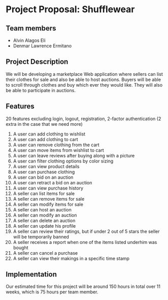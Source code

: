 # Project Proposal: Shufflewear

## Team members
- Alvin Alagos Eli
- Denmar Lawrence Ermitano

## Project Description
We will be developing a marketplace Web application where sellers can list their clothes for sale and also be able to host auctions.  Buyers will be able to scroll through clothes and buy which ever they would like. They will also be able to participate in auctions.

## Features
20 features excluding login, logout, registration, 2-factor authentication
(2 extra in the case that we need more)

1. A user can add clothing to wishlist
2. A user can add clothing to cart
3. A user can remove clothing from the cart
4. A user can move items from wishlist to cart
5. A user can leave reviews after buying along with a picture
6. A user can filter clothing options by color sizing
7. A user can view product details
8. A user can purchase clothing
9. A user can bid on an auction
10. A user can retract a bid on an auction
11. A user can view purchase history 
12. A seller can list items for sale
13. A seller can remove items for sale
14. A seller can modify items for sale
15. A seller can host an auction
16. A seller can modify an auction
17. A seller can delete an auction
18. A seller can update his profile
19. A seller can review their ratings, but if under 2 out of 5 stars the seller will be temporarily banned
20. A seller receives a report when one of the items listed underhim was bought
21. A seller can cancel a purchase
22. A seller can view their makings in a specific time stamp

## Implementation
Our estimated time for this project will be around 150 hours in total over 11 weeks, which is 75 hours per team member.
